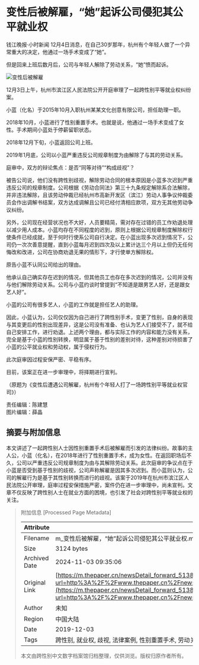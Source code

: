 # 变性后被解雇，“她”起诉公司侵犯其公平就业权

钱江晚报·小时新闻 12月4日消息，在自己30岁那年，杭州有个年轻人做了一个异常重大的决定，他通过一场手术变成了“她”。

但是回来上班后数月后，公司与年轻人解除了劳动关系，“她”愤而起诉。

![变性后被解雇](http://image.thepaper.cn/www/image/40/138/829.jpg)

12月3日上午，杭州市滨江区人民法院公开开庭审理了一起跨性别平等就业权纠纷案。

小蓝（化名）于2015年10月入职杭州某某文化创意有限公司，担任助理一职。

2018年10月，小蓝进行了性别重置手术。也就是说，他通过一场手术变成了女性。手术期间小蓝处于停薪留职状态。

2018年12月下旬，小蓝返回公司上班。

2019年1月底，公司以小蓝严重违反公司规章制度为由解除了与其的劳动关系。

庭审中，双方的辩论焦点：是否“同等对待”“构成歧视”？

被告公司说，他们没有跨性别歧视，解除劳动合同的根本原因是小蓝多次迟到严重违反公司的规章制度。公司根据《劳动合同法》第三十九条规定解除系合法解除，并非违法解除，且该劳动仲裁已经杭州市高新开发区（滨江）劳动人事争议仲裁委员会作出调解书结案，双方达成调解且公司已经付清相应款项，双方无其他劳动争议纠纷。

另外，公司现在经营状况也不大好，人员要精简，需对存在过错的员工作劝退处理以减少用人成本。小蓝均存在不同程度的迟到，原则上根据公司规章制度解除权行使条件已经成就，至于何时行使系公司自行决定。在小蓝出现多次迟到情况下，公司仍一次次善意提醒，直到小蓝每月迟到四次及以上累计达三个月以上但仍无任何悔改和改进，公司在协商劝退无果的情形下，才行使单方解除权。

原告小蓝不认同公司给出的理由。

他承认自己确实存在迟到的情况，但其他员工也存在多次迟到的情况，公司并没有与他们解除劳动关系。公司与小蓝约谈时曾提到“不知道是跟男艺人好，还是跟女艺人好”。

小蓝的公司有很多艺人，小蓝的工作就是担任艺人的助理。

因此，小蓝认为，公司仅仅因为自己进行了跨性别手术，变更了性别，自身的表现与其变更后的性别出现差异，这是公司没有准备、也认为艺人们接受不了，就不给自己安排工作，进行劝退。上述两个理由，都与实际工作的内容和能力没有关系，完全是基于小蓝的性别转换，明显属于基于性别的差别对待，这种差别对待损害了小蓝的公平就业权和劳动权，属于侵权行为。

此次庭审因过程安保严密、平稳有序。

目前，该案正在进一步审理中，将择期进行宣判。

（原题为《变性后遭遇公司解雇，杭州有个年轻人打了一场跨性别平等就业权官司》）

责任编辑：陈建慧  
图片编辑：薛晶  

## 摘要与附加信息

<!-- tcd_abstract -->
本文讲述了一起跨性别人士因性别重置手术后被解雇而引发的法律纠纷。故事的主人公，小蓝（化名），在2018年进行了性别重置手术，成为女性。在返回职场后不久，公司以严重违反公司规章制度为由与其解除劳动关系。此次庭审的争议点在于小蓝是否受到基于性别的歧视，公司声称解雇是因其多次迟到。而小蓝则认为，公司的解雇行为是基于其性别转换而进行的歧视。该案于2019年在杭州市滨江区人民法院公开审理，庭审过程安保措施严密，案件仍在进一步审理中，尚未宣判。文章不仅反映了跨性别人士在就业方面的困境，也引发了社会对跨性别平等就业权的关注。
<!-- tcd_abstract_end -->

> 附加信息 [Processed Page Metadata]
>
> | Attribute       | Value                                  |
> |-----------------|----------------------------------------|
> | Filename        | m_变性后被解雇，“她”起诉公司侵犯其公平就业权.md                             |
> | Size            | 3124 bytes                           |
> | Archived Date   | 2024-11-03 09:35:06                             |
> | Original Link   | [https://m.thepaper.cn/newsDetail_forward_5138737?url=http%3A%2F%2Fwww.thepaper.cn%2FnewsDetail_forward_5138737&sinainternalbrowser=topnav&share_menu=1&luicode=10000011&lfid=231522type%3D1%26t%3D10%26q%3D%23%E6%B3%95%E5%BE%8B%E8%B5%84%E8%AE%AF%23&featurecode=newtitle%3F&u=http%3A%2F%2Fwww.thepaper.cn%2FnewsDetail_forward_5138737](https://m.thepaper.cn/newsDetail_forward_5138737?url=http%3A%2F%2Fwww.thepaper.cn%2FnewsDetail_forward_5138737&sinainternalbrowser=topnav&share_menu=1&luicode=10000011&lfid=231522type%3D1%26t%3D10%26q%3D%23%E6%B3%95%E5%BE%8B%E8%B5%84%E8%AE%AF%23&featurecode=newtitle%3F&u=http%3A%2F%2Fwww.thepaper.cn%2FnewsDetail_forward_5138737)                       |
> | Author          | 未知                               |
> | Region          | 中国大陆                               |
> | Date            | 2019-12-03                                 |
> | Tags            | 跨性别, 就业权, 歧视, 法律案例, 性别重置手术, 劳动关系                                 |
>
> 本文由跨性别中文数字档案馆归档整理，仅供浏览。版权归原作者所有。
>